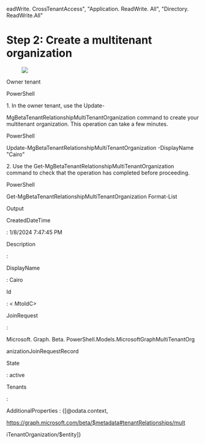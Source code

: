 eadWrite. CrossTenantAccess", "Application. ReadWrite. All", "Directory. ReadWrite.All"

Step 2: Create a multitenant organization
===

<figure>

![](figures/0)

</figure>


Owner tenant

PowerShell

1\. In the owner tenant, use the Update-

MgBetaTenantRelationshipMultiTenantOrganization command to create your multitenant organization. This operation can take a few minutes.

PowerShell

Update-MgBetaTenantRelationshipMultiTenantOrganization -DisplayName "Cairo"

2\. Use the Get-MgBetaTenantRelationshipMultiTenantOrganization command to check that the operation has completed before proceeding.

PowerShell

Get-MgBetaTenantRelationshipMultiTenantOrganization Format-List

Output

CreatedDateTime

: 1/8/2024 7:47:45 PM

Description

:

DisplayName

: Cairo

Id

: < MtoIdC>

JoinRequest

:

Microsoft. Graph. Beta. PowerShell.Models.MicrosoftGraphMultiTenantOrg

anizationJoinRequestRecord

State

: active

Tenants

:

AdditionalProperties : {[@odata.context,

https://graph.microsoft.com/beta/$metadata#tenantRelationships/mult

iTenantOrganization/$entity]}
